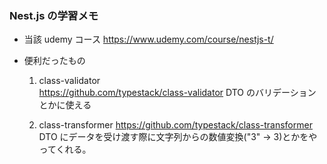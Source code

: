 ### Nest.js の学習メモ

- 当該 udemy コース
  https://www.udemy.com/course/nestjs-t/
- 便利だったもの

  1. class-validator  
     https://github.com/typestack/class-validator
     DTO のバリデーションとかに使える

  2. class-transformer
     https://github.com/typestack/class-transformer  
     DTO にデータを受け渡す際に文字列からの数値変換("3" -> 3)とかをやってくれる。
